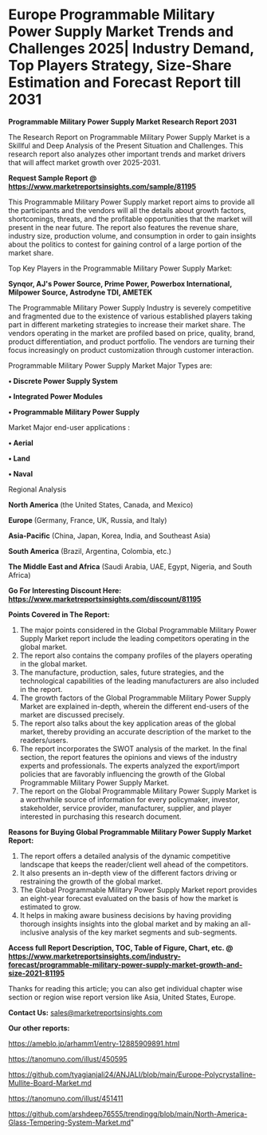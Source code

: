 # Europe Programmable Military Power Supply Market Trends and Challenges 2025| Industry Demand, Top Players Strategy, Size-Share Estimation and Forecast Report till 2031

<strong>Programmable Military Power Supply Market Research Report 2031</strong>

The Research Report on Programmable Military Power Supply Market is a Skillful and Deep Analysis of the Present Situation and Challenges. This research report also analyzes other important trends and market drivers that will affect market growth over 2025-2031.

<strong>Request Sample Report @ <a href=https://www.marketreportsinsights.com/sample/81195>https://www.marketreportsinsights.com/sample/81195</a></strong>

This Programmable Military Power Supply market report aims to provide all the participants and the vendors will all the details about growth factors, shortcomings, threats, and the profitable opportunities that the market will present in the near future. The report also features the revenue share, industry size, production volume, and consumption in order to gain insights about the politics to contest for gaining control of a large portion of the market share.

Top Key Players in the Programmable Military Power Supply Market:

<strong>Synqor, AJ's Power Source, Prime Power, Powerbox International, Milpower Source, Astrodyne TDI, AMETEK</strong>

The Programmable Military Power Supply Industry is severely competitive and fragmented due to the existence of various established players taking part in different marketing strategies to increase their market share. The vendors operating in the market are profiled based on price, quality, brand, product differentiation, and product portfolio. The vendors are turning their focus increasingly on product customization through customer interaction.

Programmable Military Power Supply Market Major Types are:

<strong>• Discrete Power Supply System

• Integrated Power Modules

• Programmable Military Power Supply</strong>

Market Major end-user applications :

<strong>• Aerial

• Land

• Naval</strong>

Regional Analysis

</u><strong><b>North America</b></strong> (the United States, Canada, and Mexico)

<strong><b>Europe </b></strong>(Germany, France, UK, Russia, and Italy)

<strong><b>Asia-Pacific</b></strong> (China, Japan, Korea, India, and Southeast Asia)

<strong><b>South America</b></strong> (Brazil, Argentina, Colombia, etc.)

<strong><b>The Middle East and Africa</b></strong> (Saudi Arabia, UAE, Egypt, Nigeria, and South Africa)

<strong>Go For Interesting Discount Here: <a href=https://www.marketreportsinsights.com/discount/81195>https://www.marketreportsinsights.com/discount/81195</a></strong>

<strong>Points Covered in The Report:</strong>
<ol>
  <li>The major points considered in the Global Programmable Military Power Supply Market report include the leading competitors operating in the global market.</li>
  <li>The report also contains the company profiles of the players operating in the global market.</li>
  <li>The manufacture, production, sales, future strategies, and the technological capabilities of the leading manufacturers are also included in the report.</li>
  <li>The growth factors of the Global Programmable Military Power Supply Market are explained in-depth, wherein the different end-users of the market are discussed precisely.</li>
  <li>The report also talks about the key application areas of the global market, thereby providing an accurate description of the market to the readers/users.</li>
  <li>The report incorporates the SWOT analysis of the market. In the final section, the report features the opinions and views of the industry experts and professionals. The experts analyzed the export/import policies that are favorably influencing the growth of the Global Programmable Military Power Supply Market.</li>
  <li>The report on the Global Programmable Military Power Supply Market is a worthwhile source of information for every policymaker, investor, stakeholder, service provider, manufacturer, supplier, and player interested in purchasing this research document.</li>
</ol>
<strong>Reasons for Buying Global Programmable Military Power Supply Market Report:</strong>

<ol>
  <li>The report offers a detailed analysis of the dynamic competitive landscape that keeps the reader/client well ahead of the competitors.</li>
  <li>It also presents an in-depth view of the different factors driving or restraining the growth of the global market.</li>
  <li>The Global Programmable Military Power Supply Market report provides an eight-year forecast evaluated on the basis of how the market is estimated to grow.</li>
  <li>It helps in making aware business decisions by having providing thorough insights insights into the global market and by making an all-inclusive analysis of the key market segments and sub-segments.</li>
</ol>
<strong>Access full Report Description, TOC, Table of Figure, Chart, etc. @ <a href=https://www.marketreportsinsights.com/industry-forecast/programmable-military-power-supply-market-growth-and-size-2021-81195>https://www.marketreportsinsights.com/industry-forecast/programmable-military-power-supply-market-growth-and-size-2021-81195</a></strong>


Thanks for reading this article; you can also get individual chapter wise section or region wise report version like Asia, United States, Europe.

<strong>Contact Us:</strong>
sales@marketreportsinsights.com

<strong>Our other reports:</strong>

<a href=https://ameblo.jp/arhamm1/entry-12885909891.html>https://ameblo.jp/arhamm1/entry-12885909891.html</a>

<a href=https://tanomuno.com/illust/450595>https://tanomuno.com/illust/450595</a>

<a href=https://github.com/tyagianjali24/ANJALI/blob/main/Europe-Polycrystalline-Mullite-Board-Market.md>https://github.com/tyagianjali24/ANJALI/blob/main/Europe-Polycrystalline-Mullite-Board-Market.md</a>

<a href=https://tanomuno.com/illust/451411>https://tanomuno.com/illust/451411</a>

<a href=https://github.com/arshdeep76555/trendingg/blob/main/North-America-Glass-Tempering-System-Market.md>https://github.com/arshdeep76555/trendingg/blob/main/North-America-Glass-Tempering-System-Market.md</a>"
